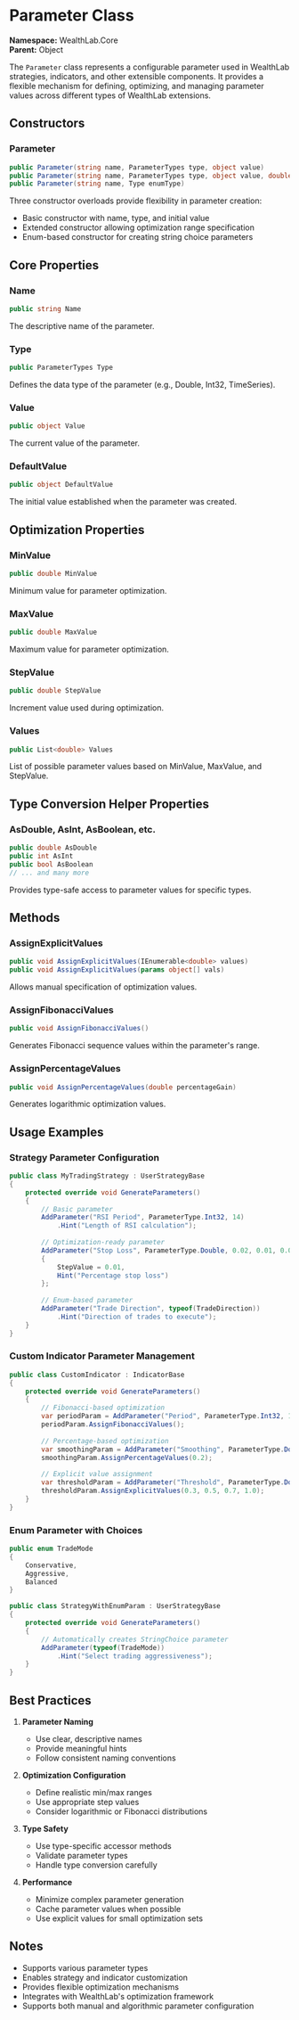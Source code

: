 # Parameter Class

**Namespace:** WealthLab.Core  
**Parent:** Object

The `Parameter` class represents a configurable parameter used in WealthLab strategies, indicators, and other extensible components. It provides a flexible mechanism for defining, optimizing, and managing parameter values across different types of WealthLab extensions.

## Constructors

### Parameter
```csharp
public Parameter(string name, ParameterTypes type, object value)
public Parameter(string name, ParameterTypes type, object value, double minValue, double maxValue)
public Parameter(string name, Type enumType)
```

Three constructor overloads provide flexibility in parameter creation:
- Basic constructor with name, type, and initial value
- Extended constructor allowing optimization range specification
- Enum-based constructor for creating string choice parameters

## Core Properties

### Name
```csharp
public string Name
```
The descriptive name of the parameter.

### Type
```csharp
public ParameterTypes Type
```
Defines the data type of the parameter (e.g., Double, Int32, TimeSeries).

### Value
```csharp
public object Value
```
The current value of the parameter.

### DefaultValue
```csharp
public object DefaultValue
```
The initial value established when the parameter was created.

## Optimization Properties

### MinValue
```csharp
public double MinValue
```
Minimum value for parameter optimization.

### MaxValue
```csharp
public double MaxValue
```
Maximum value for parameter optimization.

### StepValue
```csharp
public double StepValue
```
Increment value used during optimization.

### Values
```csharp
public List<double> Values
```
List of possible parameter values based on MinValue, MaxValue, and StepValue.

## Type Conversion Helper Properties

### AsDouble, AsInt, AsBoolean, etc.
```csharp
public double AsDouble
public int AsInt
public bool AsBoolean
// ... and many more
```
Provides type-safe access to parameter values for specific types.

## Methods

### AssignExplicitValues
```csharp
public void AssignExplicitValues(IEnumerable<double> values)
public void AssignExplicitValues(params object[] vals)
```
Allows manual specification of optimization values.

### AssignFibonacciValues
```csharp
public void AssignFibonacciValues()
```
Generates Fibonacci sequence values within the parameter's range.

### AssignPercentageValues
```csharp
public void AssignPercentageValues(double percentageGain)
```
Generates logarithmic optimization values.

## Usage Examples

### Strategy Parameter Configuration
```csharp
public class MyTradingStrategy : UserStrategyBase
{
    protected override void GenerateParameters()
    {
        // Basic parameter
        AddParameter("RSI Period", ParameterType.Int32, 14)
            .Hint("Length of RSI calculation");
        
        // Optimization-ready parameter
        AddParameter("Stop Loss", ParameterType.Double, 0.02, 0.01, 0.05)
        {
            StepValue = 0.01,
            Hint("Percentage stop loss")
        };
        
        // Enum-based parameter
        AddParameter("Trade Direction", typeof(TradeDirection))
            .Hint("Direction of trades to execute");
    }
}
```

### Custom Indicator Parameter Management
```csharp
public class CustomIndicator : IndicatorBase
{
    protected override void GenerateParameters()
    {
        // Fibonacci-based optimization
        var periodParam = AddParameter("Period", ParameterType.Int32, 14, 10, 50);
        periodParam.AssignFibonacciValues();
        
        // Percentage-based optimization
        var smoothingParam = AddParameter("Smoothing", ParameterType.Double, 0.5, 0.1, 1.0);
        smoothingParam.AssignPercentageValues(0.2);
        
        // Explicit value assignment
        var thresholdParam = AddParameter("Threshold", ParameterType.Double, 0.5);
        thresholdParam.AssignExplicitValues(0.3, 0.5, 0.7, 1.0);
    }
}
```

### Enum Parameter with Choices
```csharp
public enum TradeMode 
{
    Conservative,
    Aggressive,
    Balanced
}

public class StrategyWithEnumParam : UserStrategyBase
{
    protected override void GenerateParameters()
    {
        // Automatically creates StringChoice parameter
        AddParameter(typeof(TradeMode))
            .Hint("Select trading aggressiveness");
    }
}
```

## Best Practices

1. **Parameter Naming**
   - Use clear, descriptive names
   - Provide meaningful hints
   - Follow consistent naming conventions

2. **Optimization Configuration**
   - Define realistic min/max ranges
   - Use appropriate step values
   - Consider logarithmic or Fibonacci distributions

3. **Type Safety**
   - Use type-specific accessor methods
   - Validate parameter types
   - Handle type conversion carefully

4. **Performance**
   - Minimize complex parameter generation
   - Cache parameter values when possible
   - Use explicit values for small optimization sets

## Notes

- Supports various parameter types
- Enables strategy and indicator customization
- Provides flexible optimization mechanisms
- Integrates with WealthLab's optimization framework
- Supports both manual and algorithmic parameter configuration 